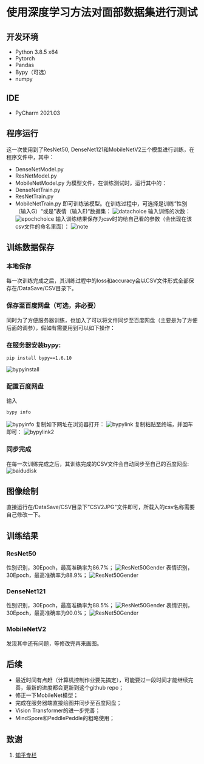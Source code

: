 # 使用深度学习方法对面部数据集进行测试
## 开发环境
 
 * Python 3.8.5 x64
 * Pytorch
 * Pandas
 * Bypy（可选）
 * numpy

## IDE
 * PyCharm 2021.03


## 程序运行
这一次使用到了ResNet50, DenseNet121和MobileNetV2三个模型进行训练，在程序文件中，其中：
* DenseNetModel.py
* ResNetModel.py
* MobileNetModel.py
为模型文件，在训练测试时，运行其中的：
* DenseNetTrain.py
* ResNetTrain.py
* MobileNetTrain.py
即可训练该模型。在训练过程中，可选择是训练”性别（输入G）“或是”表情（输入E)“数据集：
![datachoice](./Doc/GorE.jpg)
输入训练的次数：
![epochchoice](./Doc/epochtimes.jpg)
输入训练结果保存为csv时的给自己看的参数（会出现在该csv文件的命名里面）：
![note](./Doc/note.jpg)

## 训练数据保存
### 本地保存
每一次训练完成之后，其训练过程中的loss和accuracy会以CSV文件形式全部保存在/DataSave/CSV目录下。
### 保存至百度网盘（可选，非必要）
同时为了方便服务器训练，也加入了可以将文件同步至百度网盘（主要是为了方便后面的调参），假如有需要用到可以如下操作：
### 在服务器安装bypy:
```
pip install bypy==1.6.10
```
![bypyinstall](./Doc/bypyinstall.jpg)
### 配置百度网盘
输入
```
bypy info
```
![bypyinfo](./Doc/bypyinfo.jpg)
复制如下网址在浏览器打开：
![bypylink](./Doc/baidulink.jpg)
复制粘贴至终端，并回车即可：
![bypylink2](./Doc/baidulink2.jpg)
### 同步完成
在每一次训练完成之后，其训练完成的CSV文件会自动同步至自己的百度网盘:
![baidudisk](./Doc/baiduDisk.jpeg)

## 图像绘制
直接运行在/DataSave/CSV目录下”CSV2JPG"文件即可，所载入的csv名称需要自己修改一下。

## 训练结果
### ResNet50
性别识别，30Epoch，最高准确率为86.7\%；
![ResNet50Gender](./Doc/ResnetGender.jpg)
表情识别，30Epoch，最高准确率为88.9\%；
![ResNet50Gender](./Doc/ResNet50Expression.jpg)
### DenseNet121
性别识别，30Epoch，最高准确率为88.5\%；
![ResNet50Gender](./Doc/DenseNetGender.jpg)
表情识别，30Epoch，最高准确率为90.0\%；
![ResNet50Gender](./Doc/DenseNetExpression.jpg)
### MobileNetV2
发现其中还有问题，等修改完再来画图。

## 后续
+ 最近时间有点赶（计算机控制作业要先搞定），可能要过一段时间才能继续完善，最新的进度都会更新到这个github repo；
+ 修正一下MobileNet模型；
+ 完成在服务器端直接绘图并同步至百度网盘；
+ Vision Transformer的进一步完善；
+ MindSpore和PeddlePeddle的粗略使用；
	
## 致谢
1. [知乎专栏](https://www.zhihu.com/column/c_1270867822323548160)